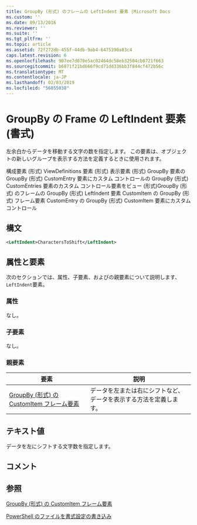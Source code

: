 ```yaml
---
title: GroupBy (形式) のフレームの LeftIndent 要素 |Microsoft Docs
ms.custom: ''
ms.date: 09/13/2016
ms.reviewer: ''
ms.suite: ''
ms.tgt_pltfrm: ''
ms.topic: article
ms.assetid: 72f272db-455f-44db-9ab4-6475390a83c4
caps.latest.revision: 6
ms.openlocfilehash: 907ee7d070e5ac02464dc58eb32504cb0721f663
ms.sourcegitcommit: b6871f21bd666f9cd71dd336bb3f844cf472b56c
ms.translationtype: MT
ms.contentlocale: ja-JP
ms.lasthandoff: 02/03/2019
ms.locfileid: "56855038"
---
```

# <a name="leftindent-element-for-frame-for-groupby-format"></a>GroupBy の Frame の LeftIndent 要素 (書式)

左余白からデータを移動する文字の数を指定します。 この要素は、オブジェクトの新しいグループを表示する方法を定義するときに使用されます。

構成要素 (形式) ViewDefinitions 要素 (形式) 表示要素 (形式) GroupBy 要素の GroupBy (形式) CustomEntry 要素にカスタム コントロールの GroupBy (形式) CustomEntries 要素のカスタム コントロール要素をビュー (形式)GroupBy (形式) のフレームの GroupBy (形式) LeftIndent 要素 CustomItem の GroupBy (形式) フレーム要素 CustomEntry の GroupBy (形式) CustomItem 要素にカスタム コントロール

## <a name="syntax"></a>構文

```xml
<LeftIndent>CharactersToShift</LeftIndent>
```

## <a name="attributes-and-elements"></a>属性と要素

次のセクションでは、属性、子要素、およびの親要素について説明します、`LeftIndent`要素。

### <a name="attributes"></a>属性

なし。

### <a name="child-elements"></a>子要素

なし。

### <a name="parent-elements"></a>親要素

|要素|説明|
|-------------|-----------------|
|[GroupBy (形式) の CustomItem フレーム要素](./frame-element-for-customitem-for-groupby-format.md)|データを左または右にシフトなど、データを表示する方法を定義します。|

## <a name="text-value"></a>テキスト値

データを左にシフトする文字数を指定します。

## <a name="remarks"></a>コメント

## <a name="see-also"></a>参照

[GroupBy (形式) の CustomItem フレーム要素](./frame-element-for-customitem-for-groupby-format.md)

[PowerShell のファイルを書式設定の書き込み](./writing-a-powershell-formatting-file.md)
